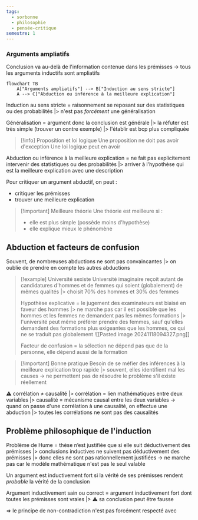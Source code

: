 ```yaml
---
tags:
  - sorbonne
  - philosophie
  - pensée-critique
semestre: 1
---
```

### Arguments ampliatifs
Conclusion va au-delà de l'information contenue dans les prémisses
-> tous les arguments inductifs sont ampliatifs


```mermaid
flowchart TB
	A["Arguments ampliatifs"] --> B["Induction au sens stricte"]
	A --> C["Abduction ou inférence à la meilleure explication"]
```

Induction au sens stricte = raisonnement se reposant sur des statistiques ou des probabilités
|> n'est pas *forcément* une généralisation

Généralisation = argument donc la conclusion est générale
|> la réfuter est très simple (trouver un contre exemple)
|> l'établir est bcp plus compliquée

> [!info] Proposition et loi logique
> Une proposition ne doit pas avoir d'exception
> Une loi logique peut en avoir

Abduction ou inférence à la meilleure explication = ne fait pas explicitement intervenir des statistiques ou des probabilités
|> arriver à l'hypothèse qui est la meilleure explication avec une description

Pour critiquer un argument abductif, on peut :
- critiquer les prémisses
- trouver une meilleure explication

> [!important] Meilleure théorie
> Une théorie est meilleure si :
> - elle est plus simple (possède moins d'hypothèse)
> - elle explique mieux le phénomène
## Abduction et facteurs de confusion
Souvent, de nombreuses abductions ne sont pas convaincantes
|> on oublie de prendre en compte les autres abductions

> [!example] Université sexiste
> Université imaginaire reçoit autant de candidatures d'hommes et de femmes qui soient (globalement) de mêmes qualités
> |> choisit 70% des hommes et 30% des femmes
> 
> Hypothèse explicative = le jugement des examinateurs est biaisé en faveur des hommes
> |> ne marche pas car il est possible que les hommes et les femmes ne demandent pas les mêmes formations
> |> l'université peut même préférer prendre des femmes, sauf qu'elles demandent des formations plus exigeantes que les hommes, ce qui ne se traduit pas globalement
> ![[Pasted image 20241118094327.png]]
> 
> Facteur de confusion = la sélection ne dépend pas que de la personne, elle dépend aussi de la formation

> [!important] Bonne pratique
> Besoin de se méfier des inférences à la meilleure explication trop rapide
> |> souvent, elles identifient mal les causes
> -> ne permettent pas de résoudre le problème s'il existe réellement

⚠ corrélation $\neq$ causalité
|> corrélation = lien mathématiques entre deux variables
|> causalité = mécanisme causal entre les deux variables
-> quand on passe d'une corrélation à une causalité, on effectue une abduction
|> toutes les corrélations ne sont pas des causalités
## Problème philosophique de l'induction
Problème de Hume = thèse n’est justifiée que si elle suit déductivement des prémisses
|> conclusions inductives ne suivent pas déductivement des prémisses
|> donc elles ne sont pas rationnellement justifiées
-> ne marche pas car le modèle mathématique n'est pas le seul valable

Un argument est inductivement fort si la vérité de ses prémisses rendent *probable* la vérité de la conclusion

Argument inductivement sain ou correct = argument inductivement fort dont toutes les prémisses sont vraies
|> ⚠ sa conclusion peut être fausse

=> le principe de non-contradiction n'est pas forcément respecté avec